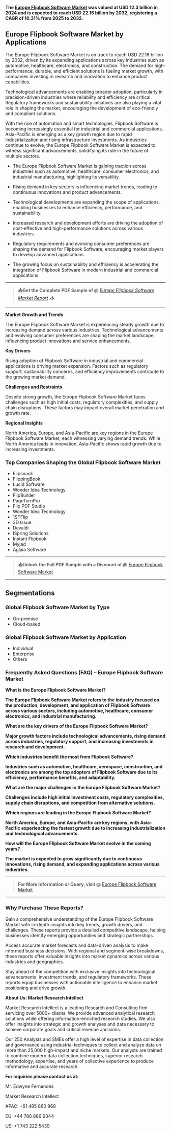 <p><strong>The <a href="https://www.marketresearchintellect.com/download-sample/?rid=393205&amp;utm_source=Pulse-April-Europe&amp;utm_medium=852">Europe Flipbook Software Market</a> was valued at USD 12.3 billion in 2024 and is expected to reach USD 22.16 billion by 2032, registering a CAGR of 10.31% from 2025 to 2032.</strong></p><h2>Europe Flipbook Software Market by Applications&nbsp;</h2><p><p>The Europe Flipbook Software Market is on track to reach USD 22.16 billion by 2032, driven by its expanding applications across key industries such as automotive, healthcare, electronics, and construction. The demand for high-performance, durable, and efficient solutions is fueling market growth, with companies investing in research and innovation to enhance product capabilities.</p><p>Technological advancements are enabling broader adoption, particularly in precision-driven industries where reliability and efficiency are critical. Regulatory frameworks and sustainability initiatives are also playing a vital role in shaping the market, encouraging the development of eco-friendly and compliant solutions.</p><p>With the rise of automation and smart technologies, Flipbook Software is becoming increasingly essential for industrial and commercial applications. Asia-Pacific is emerging as a key growth region due to rapid industrialization and rising infrastructure investments. As industries continue to evolve, the Europe Flipbook Software Market is expected to witness significant advancements, solidifying its role in the future of multiple sectors.</p></p><ul><li><p>The Europe Flipbook Software Market is gaining traction across industries such as automotive, healthcare, consumer electronics, and industrial manufacturing, highlighting its versatility.</p></li><li><p>Rising demand in key sectors is influencing market trends, leading to continuous innovations and product advancements.</p></li><li><p>Technological developments are expanding the scope of applications, enabling businesses to enhance efficiency, performance, and sustainability.</p></li><li><p>Increased research and development efforts are driving the adoption of cost-effective and high-performance solutions across various industries.</p></li><li><p>Regulatory requirements and evolving consumer preferences are shaping the demand for Flipbook Software, encouraging market players to develop advanced applications.</p></li><li><p>The growing focus on sustainability and efficiency is accelerating the integration of Flipbook Software in modern industrial and commercial applications.</p></li></ul><hr /><blockquote><p><strong><span class="font-[700]">📥Get the Complete PDF Sample of @ </span></strong><em><span class="font-[700]"><a href="https://www.marketresearchintellect.com/download-sample/?rid=393205&amp;utm_source=Pulse-April-Europe&amp;utm_medium=852" target="_blank" data-tracking-control-name="article-ssr-frontend-pulse_little-text-block" data-tracking-will-navigate="" data-test-link="">Europe Flipbook Software Market Report</a>&nbsp;📥</span></em></p></blockquote><hr /><p class="" data-start="77" data-end="360"><strong data-start="77" data-end="105">Market Growth and Trends</strong></p><p class="" data-start="77" data-end="360">The Europe Flipbook Software Market is experiencing steady growth due to increasing demand across various industries. Technological advancements and evolving consumer preferences are shaping the market landscape, influencing product innovations and service enhancements.</p><p class="" data-start="362" data-end="606"><strong data-start="362" data-end="377">Key Drivers</strong></p><p class="" data-start="362" data-end="606">Rising adoption of Flipbook Software in industrial and commercial applications is driving market expansion. Factors such as regulatory support, sustainability concerns, and efficiency improvements contribute to the growing market demand.</p><p class="" data-start="608" data-end="849"><strong data-start="608" data-end="637">Challenges and Restraints</strong></p><p class="" data-start="608" data-end="849">Despite strong growth, the Europe Flipbook Software Market faces challenges such as high initial costs, regulatory complexities, and supply chain disruptions. These factors may impact overall market penetration and growth rate.</p><p class="" data-start="851" data-end="1095"><strong data-start="851" data-end="872">Regional Insights</strong></p><p class="" data-start="851" data-end="1095">North America, Europe, and Asia-Pacific are key regions in the Europe Flipbook Software Market, each witnessing varying demand trends. While North America leads in innovation, Asia-Pacific shows rapid growth due to increasing investments.</p><p><h3>Top Companies Shaping the Global Flipbook Software Market </h3><ul><li>Flipsnack</li><li>FlippingBook</li><li>Lucid Software</li><li>Wonder Idea Technology</li><li>FlipBuilder</li><li>PageTurnPro</li><li>Flip PDF Studio</li><li>Wonder Idea Technology</li><li>1STFlip</li><li>3D Issue</li><li>Devaldi</li><li>ISpring Solutions</li><li>Instant Flipbook</li><li>Myjad</li><li>Aglaia Software</li></ul></p><hr /><blockquote><p><strong>📥Unlock the Full PDF Sample with a Discount of @</strong> <a href="https://www.marketresearchintellect.com/ask-for-discount/?rid=393205&amp;utm_source=Pulse-April-Europe&amp;utm_medium=852">Europe Flipbook Software Market</a></p></blockquote><hr /><p><h2>Segmentations</h2><h3>Global Flipbook Software Market by Type</h3><ul><li>On-premise</li><li>Cloud-based</li></ul><h3>Global Flipbook Software Market by Application</h3><ul><li>Individual</li><li>Enterprise</li><li>Others</li></ul></p><h3><strong>Frequently Asked Questions (FAQ) &ndash; Europe Flipbook Software Market</strong></h3><p><strong>What is the Europe Flipbook Software Market?</strong></p><p><strong>The Europe Flipbook Software Market refers to the industry focused on the production, development, and application of Flipbook Software across various sectors, including automotive, healthcare, consumer electronics, and industrial manufacturing.</strong></p><p><strong>What are the key drivers of the Europe Flipbook Software Market?</strong></p><p><strong>Major growth factors include technological advancements, rising demand across industries, regulatory support, and increasing investments in research and development.</strong></p><p><strong>Which industries benefit the most from Flipbook Software?</strong></p><p><strong>Industries such as automotive, healthcare, aerospace, construction, and electronics are among the top adopters of Flipbook Software due to its efficiency, performance benefits, and adaptability.</strong></p><p><strong>What are the major challenges in the Europe Flipbook Software Market?</strong></p><p><strong>Challenges include high initial investment costs, regulatory complexities, supply chain disruptions, and competition from alternative solutions.</strong></p><p><strong>Which regions are leading in the Europe Flipbook Software Market?</strong></p><p><strong>North America, Europe, and Asia-Pacific are key regions, with Asia-Pacific experiencing the fastest growth due to increasing industrialization and technological advancements.</strong></p><p><strong>How will the Europe Flipbook Software Market evolve in the coming years?</strong></p><p><strong>The market is expected to grow significantly due to continuous innovations, rising demand, and expanding applications across various industries.</strong></p><hr /><blockquote><p><span class="font-[700]"><strong>For More Information or Query, visit&nbsp;@</strong>&nbsp;</span><span class="font-[700]"><a href="https://www.marketresearchintellect.com/product/global-flipbook-software-market-size-and-forecast/?utm_source=Linkedin&utm_medium=852" target="_blank" data-tracking-control-name="article-ssr-frontend-pulse_little-text-block" data-tracking-will-navigate="" data-test-link="">Europe Flipbook Software Market</a></span></p></blockquote><hr /><h3><strong data-start="0" data-end="31">Why Purchase These Reports?</strong></h3><p class="" data-start="35" data-end="297">Gain a comprehensive understanding of the Europe Flipbook Software Market with in-depth insights into key trends, growth drivers, and challenges. These reports provide a detailed competitive landscape, helping businesses identify emerging opportunities and strategic partnerships.</p><p class="" data-start="299" data-end="540">Access accurate market forecasts and data-driven analysis to make informed business decisions. With regional and segment-wise breakdowns, these reports offer valuable insights into market dynamics across various industries and geographies.</p><p class="" data-start="542" data-end="784">Stay ahead of the competition with exclusive insights into technological advancements, investment trends, and regulatory frameworks. These reports equip businesses with actionable intelligence to enhance market positioning and drive growth.</p><p><strong><span class="font-[700]">About Us: Market Research Intellect</span></strong></p><p><span class="">Market Research Intellect is a leading Research and Consulting firm servicing over 5000+ clients. We provide advanced analytical research solutions while offering information-enriched research studies.&nbsp;</span>We also offer insights into strategic and growth analyses and data necessary to achieve corporate goals and critical revenue Janisions.</p><p><span class="">Our 250 Analysts and SMEs offer a high level of expertise in data collection and governance using industrial techniques to collect and analyze data on more than 25,000 high-impact and niche markets. Our analysts are trained to combine modern data collection techniques, superior research methodology, expertise, and years of collective experience to produce informative and accurate research.</span></p><p><strong>For inquiries please contact us at:</strong></p><p>Mr. Edwyne Fernandes</p><p>Market Research Intellect</p><p>APAC: +61 485 860 968</p><p>EU: +44 788 886 6344</p><p>US: +1 743 222 5439</p>